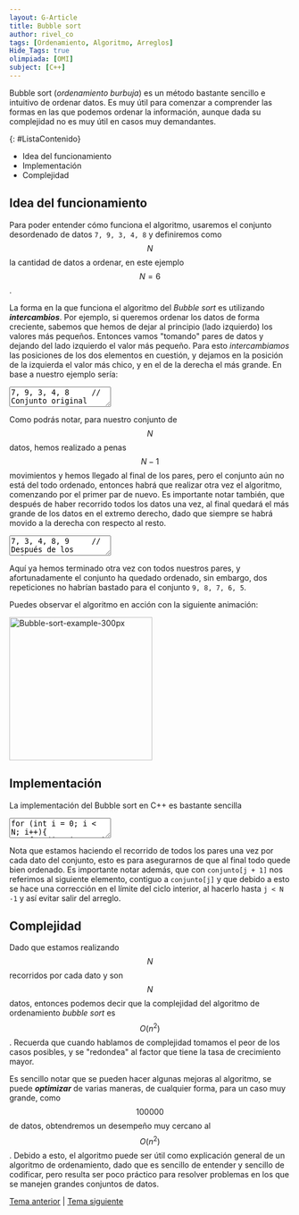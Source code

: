 ```yaml
---
layout: G-Article
title: Bubble sort
author: rivel_co
tags: [Ordenamiento, Algoritmo, Arreglos]
Hide_Tags: true
olimpiada: [OMI]
subject: [C++]
---
```


Bubble sort (*ordenamiento burbuja*) es un método bastante sencillo e intuitivo de ordenar datos. Es muy útil para comenzar a comprender las formas en las que podemos ordenar la información, aunque dada su complejidad no es muy útil en casos muy demandantes.

{: #ListaContenido}
- Idea del funcionamiento
- Implementación
- Complejidad

## Idea del funcionamiento

Para poder entender cómo funciona el algoritmo, usaremos el conjunto desordenado de datos `7, 9, 3, 4, 8` y definiremos como $$N$$ la cantidad de datos a ordenar, en este ejemplo $$N=6$$.

La forma en la que funciona el algoritmo del *Bubble sort* es utilizando ***intercambios***. Por ejemplo, si queremos ordenar los datos de forma creciente, sabemos que hemos de dejar al principio (lado izquierdo) los valores más pequeños. Entonces vamos "tomando" pares de datos y dejando del lado izquierdo el valor más pequeño. Para esto *intercambiamos* las posiciones de los dos elementos en cuestión, y dejamos en la posición de la izquierda el valor más chico, y en el de la derecha el más grande. En base a nuestro ejemplo sería:

<textarea class="output">
7, 9, 3, 4, 8     // Conjunto original
7, 9, 3, 4, 8     // De haber seleccionado el par 7 y 9, el 7 se queda a la izquierda
7, 3, 9, 4, 8     // De haber seleccionado el par 9 y 3, el 3 se mueve a la izquierda
7, 3, 4, 9, 8     // De haber seleccionado el par 9 y 4, el 4 se mueve a la izquierda
7, 3, 4, 8, 9     // De haber seleccionado el par 9 y 8, el 8 se mueve a la izquierda</textarea>

Como podrás notar, para nuestro conjunto de $$N$$ datos, hemos realizado a penas $$N-1$$ movimientos y hemos llegado al final de los pares, pero el conjunto aún no está del todo ordenado, entonces habrá que realizar otra vez el algoritmo, comenzando por el primer par de nuevo. Es importante notar también, que después de haber recorrido todos los datos una vez, al final quedará el más grande de los datos en el extremo derecho, dado que siempre se habrá movido a la derecha con respecto al resto.

<textarea class="output">
7, 3, 4, 8, 9     // Después de los primeros N-1 pasos
3, 7, 4, 8, 9     // De haber seleccionado el par 7 y 3, el 3 se mueve a la izquierda
3, 4, 7, 8, 9     // De haber seleccionado el par 7 y 4, el 4 se mueve a la izquierda
3, 4, 7, 8, 9     // De haber seleccionado el par 7 y 8, el 7 se queda a la izquierda
3, 4, 7, 8, 9     // De haber seleccionado el par 8 y 9, el 8 se queda a la izquierda</textarea>

Aquí ya hemos terminado otra vez con todos nuestros pares, y afortunadamente el conjunto ha quedado ordenado, sin embargo, dos repeticiones no habrían bastado para el conjunto `9, 8, 7, 6, 5`.

Puedes observar el algoritmo en acción con la siguiente animación:

<a title="By Swfung8 (Own work) [CC BY-SA 3.0 (http://creativecommons.org/licenses/by-sa/3.0) or GFDL (http://www.gnu.org/copyleft/fdl.html)], via Wikimedia Commons" href="https://commons.wikimedia.org/wiki/File%3ABubble-sort-example-300px.gif" target="_blank"><img width="256" alt="Bubble-sort-example-300px" src="https://upload.wikimedia.org/wikipedia/commons/c/c8/Bubble-sort-example-300px.gif"/></a>

## Implementación

La implementación del Bubble sort en C++ es bastante sencilla

<textarea class="cpp">
for (int i = 0; i < N; i++){
    for (int j = 0; j < N - 1; j++){
        if (conjunto[j] > conjunto[j + 1]){
            tmp = conjunto[j];
            conjunto[j] = conjunto[j + 1];
            conjunto[j + 1] = tmp;
        }
    }
}</textarea>

Nota que estamos haciendo el recorrido de todos los pares una vez por cada dato del conjunto, esto es para asegurarnos de que al final todo quede bien ordenado. Es importante notar además, que con `conjunto[j + 1]` nos referimos al siguiente elemento, contiguo a `conjunto[j]` y que debido a esto se hace una corrección en el límite del ciclo interior, al hacerlo hasta `j < N -1` y así evitar salir del arreglo.

## Complejidad

Dado que estamos realizando $$N$$ recorridos por cada dato y son $$N$$ datos, entonces podemos decir que la complejidad del algoritmo de ordenamiento *bubble sort* es $$O(n^2)$$. Recuerda que cuando hablamos de complejidad tomamos el peor de los casos posibles, y se "redondea" al factor que tiene la tasa de crecimiento mayor.

Es sencillo notar que se pueden hacer algunas mejoras al algoritmo, se puede ***optimizar*** de varias maneras, de cualquier forma, para un caso muy grande, como $$100000$$ de datos, obtendremos un desempeño muy cercano al $$O(n^2)$$. Debido a esto, el algoritmo puede ser útil como explicación general de un algoritmo de ordenamiento, dado que es sencillo de entender y sencillo de codificar, pero resulta ser poco práctico para resolver problemas en los que se manejen grandes conjuntos de datos.

<div class="Nav">
    <a href="{{ site.baseurl }}/C++/Metodos/Ordenamientos/" title="Ordenamientos &vert; #iP Code">Tema anterior</a> | <a href="{{ site.baseurl }}/C++/Metodos/Ordenamientos/Merge-sort/" title="Merge sort &vert; #iP Code">Tema siguiente</a>
</div>